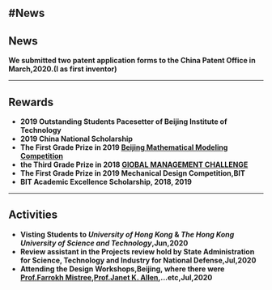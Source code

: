 #News
----
## News

**We submitted two patent application forms to the China Patent Office in March,2020.(I as first inventor)**

----
## Rewards
+ **2019 Outstanding Students Pacesetter of Beijing Institute of Technology**
+ **2019 China National Scholarship**
+ **The First Grade Prize in 2019 [Beijing Mathematical Modeling Competition](http://https://list.wiki/China_Undergraduate_Mathematical_Contest_in_Modeling)**
+ **the Third Grade Prize in 2018 [GlOBAL MANAGEMENT CHALLENGE](http://http://globalmanagementchallenge.pt/worldgmc/)**
+ **The First Grade Prize in 2019 Mechanical Design Competition,BIT**
+ **BIT Academic Excellence Scholarship, 2018, 2019**

----

## Activities
+ **Visting Students to _University of Hong Kong_ & _The Hong Kong University of Science and Technology_,Jun,2020**
+ **Review assistant in the 
Projects review hold by State Administration for Science, Technology and Industry for National Defense,Jul,2020**
+ **Attending the Design Workshops,Beijing, where there were [Prof.Farrokh Mistree](http://https://scholar.google.com/citations?user=l1N0Nj0AAAAJ&hl=en),[Prof.Janet K. Allen](http://https://scholar.google.com/citations?user=oJNeHV0AAAAJ&hl=en),...etc,Jul,2020**
